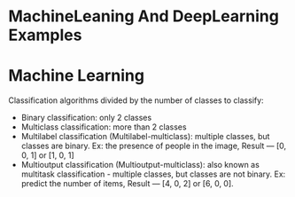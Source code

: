 # MachineLeaning And DeepLearning Examples

# Machine Learning
Classification algorithms divided by the number of classes to classify:

- Binary classification: only 2 classes
- Multiclass classification: more than 2 classes
- Multilabel classification (Multilabel-multiclass): multiple classes, but classes are binary. Ex: the presence of people in the image, Result — [0, 0, 1] or [1, 0, 1]
- Multioutput classification (Multioutput-multiclass): also known as multitask classification - multiple classes, but classes are not binary. Ex: predict the number of items, Result — [4, 0, 2] or [6, 0, 0].
